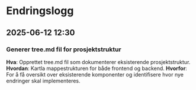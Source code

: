 # Endringslogg

## 2025-06-12 12:30
### Generer tree.md fil for prosjektstruktur

**Hva**: Opprettet tree.md fil som dokumenterer eksisterende prosjektstruktur.
**Hvordan**: Kartla mappestrukturen for både frontend og backend.
**Hvorfor**: For å få oversikt over eksisterende komponenter og identifisere hvor nye endringer skal implementeres.
